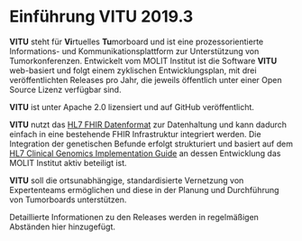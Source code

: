 # Einführung  VITU 2019.3

<print-header/>

**VITU** steht für **Vi**rtuelles **Tu**morboard und ist eine prozessorientierte Informations- und Kommunikationsplattform zur Unterstützung von Tumorkonferenzen. Entwickelt vom MOLIT Institut ist die Software **VITU** web-basiert und folgt einem zyklischen Entwicklungsplan, mit drei veröffentlichten Releases pro Jahr, die jeweils öffentlich unter einer Open Source Lizenz verfügbar sind.

**VITU** ist unter Apache 2.0 lizensiert und auf GitHub veröffentlicht.

**VITU** nutzt das [HL7 FHIR Datenformat](http://hl7.org/fhir/) zur Datenhaltung und kann dadurch einfach in eine bestehende FHIR Infrastruktur integriert werden. Die Integration der genetischen Befunde erfolgt strukturiert und basiert auf dem [HL7 Clinical Genomics Implementation Guide](http://build.fhir.org/ig/HL7/genomics-reporting/) an dessen Entwicklung das MOLIT Institut aktiv beteiligt ist.  

**VITU** soll die ortsunabhängige, standardisierte Vernetzung von Expertenteams ermöglichen und diese in der Planung und Durchführung von Tumorboards unterstützen.

Detaillierte Informationen zu den Releases werden in regelmäßigen Abständen hier hinzugefügt.

<pdf-download />
